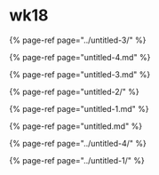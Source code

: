 # wk18

{% page-ref page="../untitled-3/" %}

{% page-ref page="untitled-4.md" %}

{% page-ref page="untitled-3.md" %}

{% page-ref page="untitled-2/" %}

{% page-ref page="untitled-1.md" %}

{% page-ref page="untitled.md" %}

{% page-ref page="../untitled-4/" %}

{% page-ref page="../untitled-1/" %}



